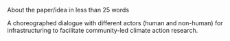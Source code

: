 About the paper/idea in less than 25 words

A choreographed dialogue with different actors (human and non-human) for infrastructuring to facilitate community-led climate action research.